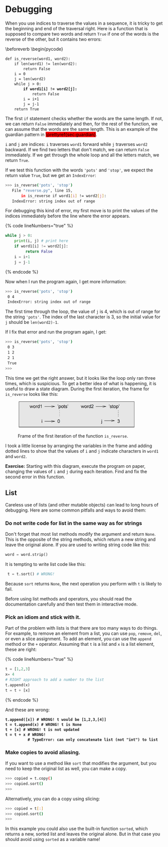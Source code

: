 # Debugging

When you use indices to traverse the values in a sequence, it is tricky to get the beginning and end of the traversal right. Here is a function that is supposed to compare two words and return `True` if one of the words is the reverse of the other, but it contains two errors:

\beforeverb \begin{pycode}&#x20;

<pre class="language-python" data-line-numbers><code class="lang-python">def is_reverse(word1, word2): 
    if len(word1) != len(word2): 
        return False
    i = 0
    j = len(word2)
    while j > 0:
<strong>        if word1[i] != word2[j]:
</strong>            return False
        i = i+1
        j = j-1
    return True
</code></pre>

The first `if` statement checks whether the words are the same length. If not, we can return `False` immediately and then, for the rest of the function, we can assume that the words are the same length. This is an example of the guardian pattern in <mark style="background-color:red;">\prettyref{sec:guardian}</mark>.&#x20;

&#x20;`i` and `j` are indices: `i` traverses `word1` forward while `j` traverses `word2` backward. If we find two letters that don't match, we can return `False` immediately. If we get through the whole loop and all the letters match, we return `True`.

If we test this function with the words `'pots'` and `'stop'`, we expect the return value `True`, but we get an `IndexError`:

```bash
>>> is_reverse('pots', 'stop') 
   File "reverse.py", line 15, 
       in is_reverse if word1[i] != word2[j]: 
   IndexError: string index out of range
```

For debugging this kind of error, my first move is to print the values of the indices immediately before the line where the error appears.

{% code lineNumbers="true" %}
```python
while j > 0: 
    print(i, j) # print here
    if word1[i] != word2[j]:
         return False
    i = i+1
    j = j-1
```
{% endcode %}

Now when I run the program again, I get more information:

```bash
>>> is_reverse('pots', 'stop')
 0 4 
 IndexError: string index out of range
```

The first time through the loop, the value of `j` is 4, which is out of range for the string `'pots'`. The index of the last character is 3, so the initial value for `j` should be `len(word2)-1`.

If I fix that error and run the program again, I get:

```bash
>>> is_reverse('pots', 'stop')
 0 3 
 1 2 
 2 1 
 True
>>>
```

This time we get the right answer, but it looks like the loop only ran three times, which is suspicious. To get a better idea of what is happening, it is useful to draw a state diagram. During the first iteration, the frame for `is_reverse` looks like this:

<figure><img src="../.gitbook/assets/state4.png" alt="" width="375"><figcaption><p>Frame of the first iteration of the function <code>is_reverse</code>.</p></figcaption></figure>

I took a little license by arranging the variables in the frame and adding dotted lines to show that the values of `i` and `j` indicate characters in `word1` and `word2`.

**Exercise:** Starting with this diagram, execute the program on paper, changing the values of `i` and `j` during each iteration. Find and fix the second error in this function.

## List

Careless use of lists (and other mutable objects) can lead to long hours of debugging. Here are some common pitfalls and ways to avoid them:

### Do not write code for list in the same way as for strings

Don't forget that most list methods modify the argument and return `None`. This is the opposite of the string methods, which return a new string and leave the original alone. If you are used to writing string code like this:

```python
word = word.strip()
```

It is tempting to write list code like this:

```python
 t = t.sort() # WRONG!
```

Because `sort` returns `None`, the next operation you perform with `t` is likely to fail.

Before using list methods and operators, you should read the documentation carefully and then test them in interactive mode.&#x20;

### Pick an idiom and stick with it.

Part of the problem with lists is that there are too many ways to do things. For example, to remove an element from a list, you can use `pop`, `remove`, `del`, or even a slice assignment. To add an element, you can use the `append` method or the `+` operator. Assuming that `t` is a list and `x` is a list element, these are right:

{% code lineNumbers="true" %}
```python
t = [1,2,3]
x= 4
# RIGHT approach to add a number to the list
t.append(x) 
t = t + [x] 
```
{% endcode %}

And these are wrong:

<pre class="language-python" data-line-numbers><code class="lang-python"><strong>t.append([x]) # WRONG! t would be [1,2,3,[4]]
</strong><strong>t = t.append(x) # WRONG! t is None
</strong><strong>t + [x] # WRONG! t is not updated
</strong><strong>t = t + x # WRONG! 
</strong><strong>          # TypeError: can only concatenate list (not "int") to list
</strong></code></pre>

### Make copies to avoid aliasing.

If you want to use a method like `sort` that modifies the argument, but you need to keep the original list as well, you can make a copy.

```bash
>>> copied = t.copy()
>>> copied.sort()
>>>
```

Alternatively, you can do a copy using slicing:

```bash
>>> copied = t[:]
>>> copied.sort()
>>>
```

In this example you could also use the built-in function `sorted`, which returns a new, sorted list and leaves the original alone. But in that case you should avoid using `sorted` as a variable name!
